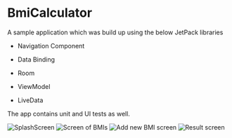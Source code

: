 # BmiCalculator
A sample application which was build up using the below JetPack libraries
* Navigation Component
    
* Data Binding
    
* Room
    
* ViewModel
    
* LiveData
    


The app contains unit and UI tests as well.

![SplashScreen](https://secureservercdn.net/160.153.137.218/yv6.cb0.myftpupload.com/wp-content/uploads/2020/06/splash_screen-576x1024.jpg)
![Screen of BMIs](https://secureservercdn.net/160.153.137.218/yv6.cb0.myftpupload.com/wp-content/uploads/2020/06/bmis_screen-576x1024.jpg)
![Add new BMI screen](https://secureservercdn.net/160.153.137.218/yv6.cb0.myftpupload.com/wp-content/uploads/2020/06/add_new_bmi_screen-576x1024.jpg)
![Result screen](https://secureservercdn.net/160.153.137.218/yv6.cb0.myftpupload.com/wp-content/uploads/2020/06/result_screen-576x1024.jpg)
